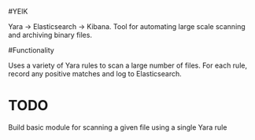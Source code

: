 #YElK

Yara -> Elasticsearch -> Kibana. Tool for automating large scale scanning and archiving binary files.

#Functionality

Uses a variety of Yara rules to scan a large number of files. For each rule, record any positive matches and log to Elasticsearch.

# TODO

Build basic module for scanning a given file using a single Yara rule